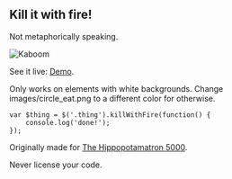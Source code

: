 Kill it with fire!
------------------
Not metaphorically speaking.

![Kaboom](https://raw.github.com/DelvarWorld/kill-with-fire/master/screenshot.jpg)

See it live: [Demo](http://andrewray.me/kill-with-fire).

Only works on elements with white backgrounds. Change images/circle_eat.png to a different color for otherwise.

    var $thing = $('.thing').killWithFire(function() {
        console.log('done!');
    });

Originally made for [The Hippopotamatron 5000](http://andrewray.me/assets/games/hippopotamatron/index.htm).

Never license your code.
